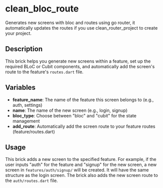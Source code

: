# clean_bloc_route

Generates new screens with bloc and routes using go router, it automatically updates the routes if you use clean_router_project to create your project.


## Description

This brick helps you generate new screens within a feature, set up the required BLoC or Cubit components, and automatically add the screen's route to the feature's `routes.dart` file.

## Variables

- **feature_name**: The name of the feature this screen belongs to (e.g., auth, settings)
- **name**: The name of the new screen (e.g., login, signup)
- **bloc_type**: Choose between "bloc" and "cubit" for the state management
- **add_route**: Automatically add the screen route to your feature routes (feature/routes.dart)

## Usage

This brick adds a new screen to the specified feature. For example, if the user inputs "auth" for the feature and "signup" for the new screen, a new screen in `features/auth/signup/` will be created. It will have the same structure as the login screen. The brick also adds the new screen route to the `auth/routes.dart` file.
